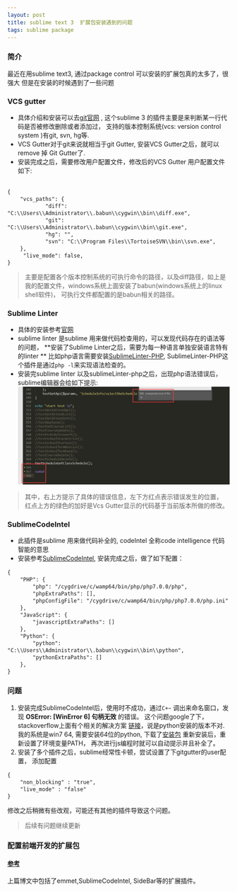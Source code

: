 ```yaml
---
layout: post
title: sublime text 3  扩展包安装遇到的问题
tags: sublime package
---
```


### 简介
最近在用sublime text3, 通过package control 可以安装的扩展包真的太多了，很强大
但是在安装的时候遇到了一些问题

### VCS gutter

* 具体介绍和安装可以去[git官网](https://github.com/bradsokol/VcsGutter) , 
	这个sublime 3 的插件主要是来判断某一行代码是否被修改删除或者添加过， 支持的版本控制系统(vcs: version control system )有git, svn, hg等.
* VCS Gutter对于git来说就相当于git Gutter, 安装VCS Gutter之后，就可以remove 掉 Git Gutter了.
* 安装完成之后，需要修改用户配置文件，修改后的VCS Gutter 用户配置文件如下:

```

{
	"vcs_paths": {
	        "diff": "C:\\Users\\Administrator\\.babun\\cygwin\\bin\\diff.exe",
	        "git": "C:\\Users\\Administrator\\.babun\\cygwin\\bin\\git.exe",
	        "hg": "",
	        "svn": "C:\\Program Files\\TortoiseSVN\\bin\\svn.exe",
	},
	 "live_mode": false,
}

```

> 主要是配置各个版本控制系统的可执行命令的路径，以及diff路径，如上是我的配置文件，windows系统上面安装了babun(windows系统上的linux shell软件)， 可执行文件都配置的是babun相关的路径。

### Sublime Linter 

* 具体的安装参考[官网](http://www.sublimelinter.com/en/latest/installation.html)
* sublime linter 是sublime 用来做代码检查用的，可以发现代码存在的语法等的问题， **安装了Sublime Linter之后，需要为每一种语言单独安装语言特有的linter **
比如php语言需要安装[SublimeLinter-PHP](https://github.com/SublimeLinter/SublimeLinter-php), SublimeLinter-PHP这个插件是通过` php -l `来实现语法检查的。
* 安装完sublime linter 以及sublimeLinter-php之后，出现php语法错误后，sublime编辑器会给如下提示:
![错误提示](/image/sublimeLinter.png)

>其中，右上方提示了具体的错误信息，左下方红点表示错误发生的位置， 红点上方的绿色的加好是Vcs Gutter显示的代码基于当前版本所做的修改。

### SublimeCodeIntel

* 此插件是sublime 用来做代码补全的, codeIntel 全称code intelligence 代码智能的意思 
* 安装参考[SublimeCodeIntel](https://github.com/SublimeCodeIntel/SublimeCodeIntel), 安装完成之后，做了如下配置：

```
{
    "PHP": {
        "php": "/cygdrive/c/wamp64/bin/php/php7.0.0/php",
        "phpExtraPaths": [],
        "phpConfigFile": "/cygdrive/c/wamp64/bin/php/php7.0.0/php.ini"
    },
    "JavaScript": {
        "javascriptExtraPaths": []
    },
    "Python": {
        "python": "C:\\Users\\Administrator\\.babun\\cygwin\\bin\\python",
        "pythonExtraPaths": []
    },
}

``` 


### 问题
1. 安装完成SublimeCodeIntel后，使用时不成功，通过`C+~` 调出来命名窗口，发现 **OSError: [WinError 6] 句柄无效** 的错误。 这个问题google了下，stackoverflow上面有个相关的解决方案 [链接](http://stackoverflow.com/questions/3028786/how-can-i-fix-error-6-the-handle-is-invalid-with-pyserial)，说是python安装的版本不对.
我的系统是win7 64, 需要安装64位的python, 下载了[安装包](https://www.python.org/ftp/python/2.7.12/python-2.7.12rc1.amd64.msi)
重新安装后，重新设置了环境变量PATH， 再次进行js编程时就可以自动提示并且补全了。
2. 安装了多个插件之后，sublime经常性卡顿，尝试设置了下gitgutter的user配置， 添加配置

```
{
    "non_blocking" : "true",
    "live_mode" : "false"
}
```

修改之后稍微有些改观，可能还有其他的插件导致这个问题。

> 后续有问题继续更新

### 配置前端开发的扩展包

#### [参考](http://www.cnblogs.com/hykun/p/sublimeText3.html)

上篇博文中包括了emmet,SublimeCodeIntel, SideBar等的扩展插件。
